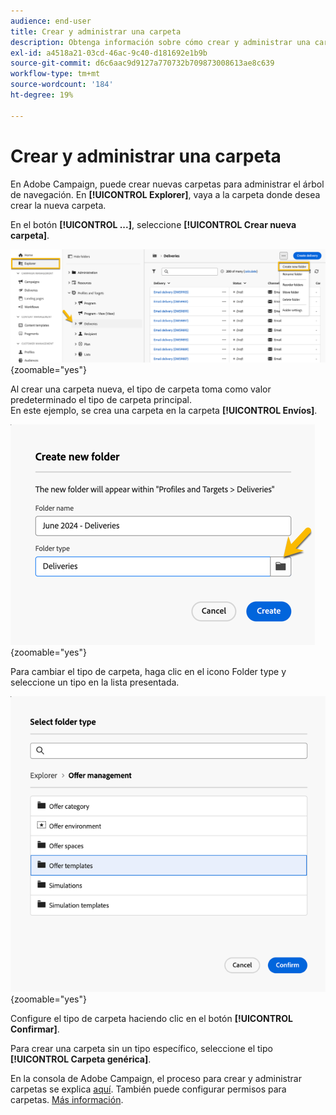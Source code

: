 ```yaml
---
audience: end-user
title: Crear y administrar una carpeta
description: Obtenga información sobre cómo crear y administrar una carpeta en Adobe Campaign
exl-id: a4518a21-03cd-46ac-9c40-d181692e1b9b
source-git-commit: d6c6aac9d9127a770732b709873008613ae8c639
workflow-type: tm+mt
source-wordcount: '184'
ht-degree: 19%

---
```


# Crear y administrar una carpeta

En Adobe Campaign, puede crear nuevas carpetas para administrar el árbol de navegación. En **[!UICONTROL Explorer]**, vaya a la carpeta donde desea crear la nueva carpeta.

En el botón **[!UICONTROL ...]**, seleccione **[!UICONTROL Crear nueva carpeta]**.

![Captura de pantalla que muestra la opción Crear nueva carpeta bajo el botón ...](assets/folder_create.png){zoomable="yes"}

Al crear una carpeta nueva, el tipo de carpeta toma como valor predeterminado el tipo de carpeta principal.\
En este ejemplo, se crea una carpeta en la carpeta **[!UICONTROL Envíos]**.

![Captura de pantalla que muestra una nueva carpeta creada en la carpeta Envíos](assets/folder_new.png){zoomable="yes"}

Para cambiar el tipo de carpeta, haga clic en el icono Folder type y seleccione un tipo en la lista presentada.

![Captura de pantalla que muestra la lista de tipos de carpetas disponibles para la selección](assets/folder_type.png){zoomable="yes"}

Configure el tipo de carpeta haciendo clic en el botón **[!UICONTROL Confirmar]**.

Para crear una carpeta sin un tipo específico, seleccione el tipo **[!UICONTROL Carpeta genérica]**.

En la consola de Adobe Campaign, el proceso para crear y administrar carpetas se explica [aquí](https://experienceleague.adobe.com/es/docs/campaign/campaign-v8/config/configuration/folders-and-views). También puede configurar permisos para carpetas. [Más información](https://experienceleague.adobe.com/es/docs/campaign/campaign-v8/admin/permissions/folder-permissions).
